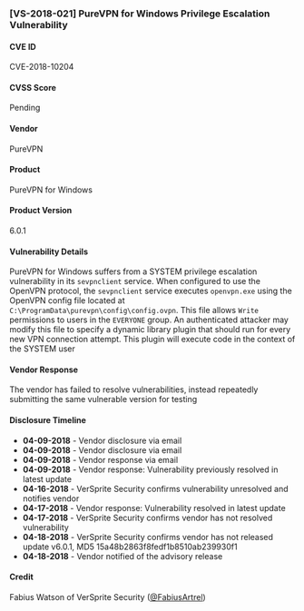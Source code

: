 ### [VS-2018-021] PureVPN for Windows Privilege Escalation Vulnerability

#### CVE ID		
CVE-2018-10204

#### CVSS Score		
Pending
		
#### Vendor		
PureVPN 		
		
#### Product		
PureVPN for Windows

#### Product Version
6.0.1
		
#### Vulnerability Details
		
PureVPN for Windows suffers from a SYSTEM privilege escalation vulnerability in its `sevpnclient` service. When configured to use the OpenVPN protocol, the `sevpnclient` service executes `openvpn.exe` using the OpenVPN config file located at `C:\ProgramData\purevpn\config\config.ovpn`. This file allows `Write` permissions to users in the `EVERYONE` group. An authenticated attacker may modify this file to specify a dynamic library plugin that should run for every new VPN connection attempt. This plugin will execute code in the context of the SYSTEM user	
 		
#### Vendor Response		
The vendor has failed to resolve vulnerabilities, instead repeatedly submitting the same vulnerable version for testing
  		
#### Disclosure Timeline		
 		
* **04-09-2018** - Vendor disclosure via email		
* **04-09-2018** - Vendor disclosure via email		
* **04-09-2018** - Vendor response via email		
* **04-09-2018** - Vendor response: Vulnerability previously resolved in latest update
* **04-16-2018** - VerSprite Security confirms vulnerability unresolved and notifies vendor 
* **04-17-2018** - Vendor response: Vulnerability resolved in latest update
* **04-17-2018** - VerSprite Security confirms vendor has not resolved vulnerability
* **04-18-2018** - VerSprite Security confirms vendor has not released update v6.0.1, MD5 15a48b2863f8fedf1b8510ab239930f1
* **04-18-2018** - Vendor notified of the advisory release	
 
#### Credit		
Fabius Watson of VerSprite Security
([@FabiusArtrel](https://twitter.com/FabiusArtrel))
